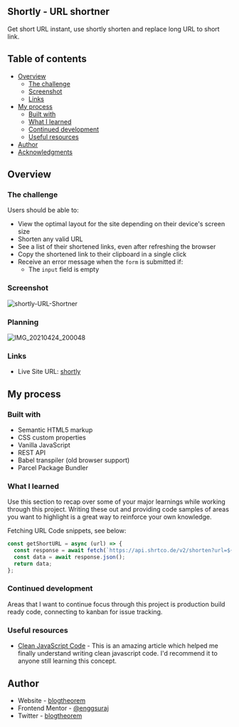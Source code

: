 ## Shortly - URL shortner

Get short URL instant, use shortly shorten and replace long URL to short link.

## Table of contents

- [Overview](#overview)
  - [The challenge](#the-challenge)
  - [Screenshot](#screenshot)
  - [Links](#links)
- [My process](#my-process)
  - [Built with](#built-with)
  - [What I learned](#what-i-learned)
  - [Continued development](#continued-development)
  - [Useful resources](#useful-resources)
- [Author](#author)
- [Acknowledgments](#acknowledgments)

## Overview

### The challenge

Users should be able to:

- View the optimal layout for the site depending on their device's screen size
- Shorten any valid URL
- See a list of their shortened links, even after refreshing the browser
- Copy the shortened link to their clipboard in a single click
- Receive an error message when the `form` is submitted if:
  - The `input` field is empty

### Screenshot

![shortly-URL-Shortner](https://user-images.githubusercontent.com/6918020/115962105-5ef79400-a537-11eb-8c22-7acfca6d49dd.png)

### Planning

![IMG_20210424_200048](https://user-images.githubusercontent.com/6918020/115962219-e3e2ad80-a537-11eb-9ebb-56e66593673b.jpg)

### Links

- Live Site URL: [shortly](https://shortly.vercel.app/)

## My process

### Built with

- Semantic HTML5 markup
- CSS custom properties
- Vanilla JavaScript
- REST API
- Babel transpiler (old browser support)
- Parcel Package Bundler

### What I learned

Use this section to recap over some of your major learnings while working through this project. Writing these out and providing code samples of areas you want to highlight is a great way to reinforce your own knowledge.

Fetching URL Code snippets, see below:

```js
const getShortURL = async (url) => {
  const response = await fetch(`https://api.shrtco.de/v2/shorten?url=${url}`);
  const data = await response.json();
  return data;
};
```

### Continued development

Areas that I want to continue focus through this project is production
build ready code, connecting to kanban for issue tracking.

### Useful resources

- [Clean JavaScript Code](https://dev.to/deepaksisodiya/5-best-practices-for-clean-coding-in-javascript-26am) - This is an amazing article which helped me finally understand writing clean javascript code. I'd recommend it to anyone still learning this concept.

## Author

- Website - [blogtheorem](https://blogtheorem.com)
- Frontend Mentor - [@enggsuraj](https://www.frontendmentor.io/profile/enggsuraj)
- Twitter - [blogtheorem](https://www.twitter.com/blogtheorem)
